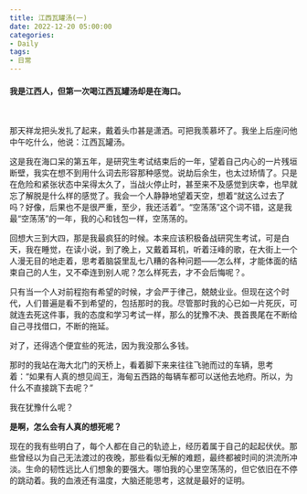 ```yaml
---
title: 江西瓦罐汤(一)
date: 2022-12-20 05:00:00
categories:
- Daily
tags:
- 日常
---
```


#### 我是江西人，但第一次喝江西瓦罐汤却是在海口。
<br />

那天祥龙把头发扎了起来，戴着头巾甚是潇洒。可把我羡慕坏了。我坐上后座问他中午吃什么，他说：江西瓦罐汤。

这是我在海口呆的第五年，是研究生考试结束后的一年，望着自己内心的一片残垣断壁，我实在想不到用什么词去形容那种感觉。说劫后余生，也太过矫情了。只是在危险和紧张状态中呆得太久了，当战火停止时，甚至来不及感觉到庆幸，也早就忘了解脱是什么样的感觉了。我会一个人静静地望着天空，想着“就这么过去了吗？好像，后果也不是很严重，至少，我还活着”。“空荡荡”这个词不错，这是我最“空荡荡”的一年，我的心和钱包一样，空荡荡的。

回想大三到大四，那是我最疯狂的时候。本来应该积极备战研究生考试，可是白天，我在睡觉，在读小说，到了晚上，又戴着耳机，听着汪峰的歌，在大街上一个人漫无目的地走着，思考着脑袋里乱七八糟的各种问题——怎么样，才能体面的结束自己的人生，又不牵连到别人呢？怎么样死去，才不会后悔呢？。

只有当一个人对前程抱有希望的时候，才会严于律己，兢兢业业。但现在这个时代，人们普遍是看不到希望的，包括那时的我。尽管那时我的心已如一片死灰，可就连去死这件事，我的态度和学习考试一样，那么的犹豫不决、畏首畏尾在不断给自己寻找借口，不断的拖延。

对了，还得选个便宜些的死法，因为我没那么多钱。

那时的我站在海大北门的天桥上，看着脚下来来往往飞驰而过的车辆，思考着：“如果有人真的想见阎王，海甸五西路的每辆车都可以送他去地府。所以，为什么不直接跳下去呢？”

我在犹豫什么呢？

**是啊，怎么会有人真的想死呢？**

现在的我有些明白了，每个人都在自己的轨迹上，经历着属于自己的起起伏伏。那些曾经以为自己无法渡过的夜晚，那些看似无解的难题，最终都被时间的洪流所冲淡。生命的韧性远比人们想象的要强大。哪怕我的心里空荡荡的，但它依旧在不停的跳动着。我的血液还有温度，大脑还能思考，这就是最好的证明。